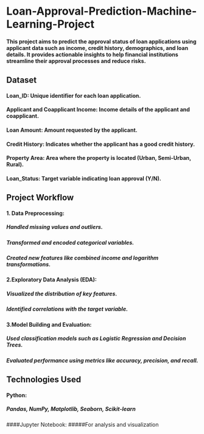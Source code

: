 # Loan-Approval-Prediction-Machine-Learning-Project

#### This project aims to predict the approval status of loan applications using applicant data such as income, credit history, demographics, and loan details. It provides actionable insights to help financial institutions streamline their approval processes and reduce risks.

## Dataset

#### Loan_ID: Unique identifier for each loan application.
#### Applicant and Coapplicant Income: Income details of the applicant and coapplicant.
#### Loan Amount: Amount requested by the applicant.
#### Credit History: Indicates whether the applicant has a good credit history.
#### Property Area: Area where the property is located (Urban, Semi-Urban, Rural).
#### Loan_Status: Target variable indicating loan approval (Y/N).


## Project Workflow

 #### 1. Data Preprocessing:
##### Handled missing values and outliers.
##### Transformed and encoded categorical variables.
##### Created new features like combined income and logarithm transformations.

#### 2.Exploratory Data Analysis (EDA):
##### Visualized the distribution of key features.
##### Identified correlations with the target variable.

#### 3.Model Building and Evaluation:
##### Used classification models such as Logistic Regression and Decision Trees.
##### Evaluated performance using metrics like accuracy, precision, and recall.

## Technologies Used

#### Python: 
##### Pandas, NumPy, Matplotlib, Seaborn, Scikit-learn
####Jupyter Notebook: 
#####For analysis and visualization

